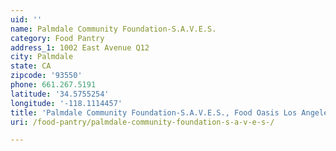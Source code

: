 ```yaml
---
uid: ''
name: Palmdale Community Foundation-S.A.V.E.S.
category: Food Pantry
address_1: 1002 East Avenue Q12
city: Palmdale
state: CA
zipcode: '93550'
phone: 661.267.5191
latitude: '34.5755254'
longitude: '-118.1114457'
title: 'Palmdale Community Foundation-S.A.V.E.S., Food Oasis Los Angeles'
uri: /food-pantry/palmdale-community-foundation-s-a-v-e-s-/

---
```

